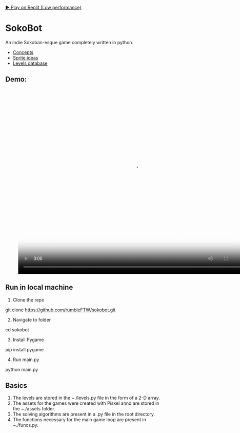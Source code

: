 [▶ Play on Replit (Low performance)](https://replit.com/@rumbleFTW/sokobot#.replit)

# SokoBot

An indie Sokoban-esque game completely written in python.

- [Concepts](https://arxiv.org/abs/1807.00049)
- [Sprite ideas](https://gm48.net/game/994/count-downula)
- [Levels database](https://sokoban.info)

## Demo:
<figure class="video_container">
  <video style="width: 720px; height: 576px;"style="width: 720px; height: 576px;" controls="true" poster="path/to/poster_image.png">
    <source src="./assets/demo.mp4" type="video/mp4">
  </video>
</figure>

## Run in local machine

1. Clone the repo
 
 git clone https://github.com/rumbleFTW/sokobot.git
 
2. Navigate to folder

cd sokobot

3. Install Pygame

pip install pygame

4. Run main.py

python main.py


## Basics

1. The levels are stored in the ~./levels.py file in the form of a 2-D array.
2. The assets for the games were created with Piskel annd are stored in the ~./assets folder.
3. The solving algorithms are present in a .py file in the root directory.
4. The functions necessary for the main game loop are present in ~./funcs.py.
